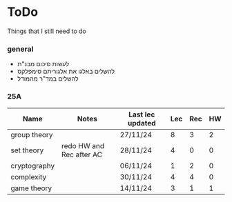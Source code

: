 # ToDo

Things that I still need to do

### general

 - לעשות סיכום מבנ"ת
 - להשלים באלגו את אלגוריתם סימפלקס
 - להשלים במד"ר מהמודל

### 25A

| Name | Notes | Last lec updated | Lec | Rec | HW |
|---|---|---|---|---|---|
| group theory | 						  | 27/11/24 | 8 | 3 | 2 |
| set theory   | redo HW and Rec after AC | 28/11/24 | 4 | 0 | 0 |
| cryptography | 						  | 06/11/24 | 1 | 2 | 0 |
| complexity   | 						  | 30/11/24 | 4 | 4 | 0 |
| game theory  | 						  | 14/11/24 | 3 | 1 | 1 |
